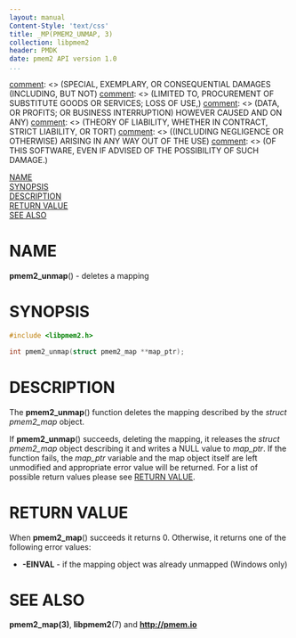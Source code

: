 ```yaml
---
layout: manual
Content-Style: 'text/css'
title: _MP(PMEM2_UNMAP, 3)
collection: libpmem2
header: PMDK
date: pmem2 API version 1.0
...
```


[comment]: <> (Copyright 2019, Intel Corporation)

[comment]: <> (Redistribution and use in source and binary forms, with or without)
[comment]: <> (modification, are permitted provided that the following conditions)
[comment]: <> (are met:)
[comment]: <> (    * Redistributions of source code must retain the above copyright)
[comment]: <> (      notice, this list of conditions and the following disclaimer.)
[comment]: <> (    * Redistributions in binary form must reproduce the above copyright)
[comment]: <> (      notice, this list of conditions and the following disclaimer in)
[comment]: <> (      the documentation and/or other materials provided with the)
[comment]: <> (      distribution.)
[comment]: <> (    * Neither the name of the copyright holder nor the names of its)
[comment]: <> (      contributors may be used to endorse or promote products derived)
[comment]: <> (      from this software without specific prior written permission.)

[comment]: <> (THIS SOFTWARE IS PROVIDED BY THE COPYRIGHT HOLDERS AND CONTRIBUTORS)
[comment]: <> ("AS IS" AND ANY EXPRESS OR IMPLIED WARRANTIES, INCLUDING, BUT NOT)
[comment]: <> (LIMITED TO, THE IMPLIED WARRANTIES OF MERCHANTABILITY AND FITNESS FOR)
[comment]: <> (A PARTICULAR PURPOSE ARE DISCLAIMED. IN NO EVENT SHALL THE COPYRIGHT)
[comment]: <> (OWNER OR CONTRIBUTORS BE LIABLE FOR ANY DIRECT, INDIRECT, INCIDENTAL,)
[comment]: <> (SPECIAL, EXEMPLARY, OR CONSEQUENTIAL DAMAGES (INCLUDING, BUT NOT)
[comment]: <> (LIMITED TO, PROCUREMENT OF SUBSTITUTE GOODS OR SERVICES; LOSS OF USE,)
[comment]: <> (DATA, OR PROFITS; OR BUSINESS INTERRUPTION) HOWEVER CAUSED AND ON ANY)
[comment]: <> (THEORY OF LIABILITY, WHETHER IN CONTRACT, STRICT LIABILITY, OR TORT)
[comment]: <> ((INCLUDING NEGLIGENCE OR OTHERWISE) ARISING IN ANY WAY OUT OF THE USE)
[comment]: <> (OF THIS SOFTWARE, EVEN IF ADVISED OF THE POSSIBILITY OF SUCH DAMAGE.)

[comment]: <> (pmem2_unmap.3 -- man page for libpmem2 pmem2_unmap operation)

[NAME](#name)<br />
[SYNOPSIS](#synopsis)<br />
[DESCRIPTION](#description)<br />
[RETURN VALUE](#return-value)<br />
[SEE ALSO](#see-also)<br />

# NAME #

**pmem2_unmap**() - deletes a mapping

# SYNOPSIS #

```c
#include <libpmem2.h>

int pmem2_unmap(struct pmem2_map **map_ptr);
```

# DESCRIPTION #

The **pmem2_unmap**() function deletes the mapping described by the
*struct pmem2_map* object.

If **pmem2_unmap**() succeeds, deleting the mapping, it releases the
*struct pmem2_map* object describing it and writes a NULL value to *map_ptr*.
If the function fails, the *map_ptr* variable and the map object itself are left
unmodified and appropriate error value will be returned. For a list of possible
return values please see [RETURN VALUE](#return-value).

# RETURN VALUE #

When **pmem2_map**() succeeds it returns 0. Otherwise, it returns
one of the following error values:

* **-EINVAL** - if the mapping object was already unmapped (Windows only)

# SEE ALSO #

**pmem2_map(3)**, **libpmem2**(7) and **<http://pmem.io>**

